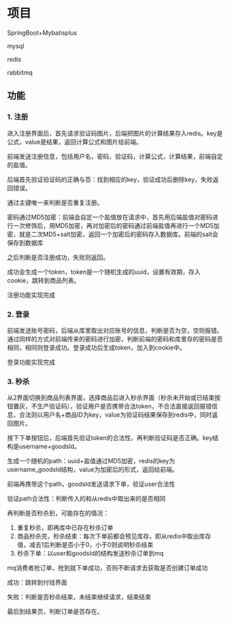 # 项目

SpringBoot+Mybatisplus

mysql

redis

rabbitmq

## 功能

### 1. 注册

进入注册界面后，首先请求验证码图片，后端把图片的计算结果存入redis。key是公式，value是结果，返回计算公式和图片给前端。

前端发送注册信息，包括用户名，密码，验证码，计算公式，计算结果，前端自定的盐值。

后端首先验证验证码的正确与否：找到相应的key，验证成功后删除key，失败返回错误。

通过主键唯一来判断是否重复注册。

密码通过MD5加密：前端会自定一个盐值放在请求中，首先用后端盐值对密码进行一次修饰后，用MD5加密，再对加密后的密码通过前端盐值再进行一个MD5加密，就是二次MD5+salt加密，返回一个加密后的密码存入数据库。前端的salt会保存到数据库

之后判断是否注册成功，失败则返回。

成功会生成一个token，token是一个随机生成的uuid，设置有效期，存入cookie，跳转到商品列表。

注册功能实现完成

### 2. 登录

前端发送账号密码，后端从库里取出对应账号的信息，判断是否为空，空则报错。通过同样的方式对前端传来的密码进行加密，判断前端的密码和库里存的密码是否相同，相同则登录成功。登录成功后生成token，加入到cookie中。

登录功能实现完成

### 3. 秒杀

从2界面切换到商品列表界面，选择商品后进入秒杀界面（秒杀未开始或已结束按钮置灰，不生产验证码），验证用户是否携带合法token，不合法直接返回报错信息，合法则以用户名+商品ID为key，value为验证码结果保存到redis中，同时返回图片。

按下下单按钮后，后端首先验证token的合法性，再判断验证码是否正确。key结构是username+goodsId。

生成一个随机的path：uuid+盐值通过MD5加密，redis的key为username_goodsId结构，value为加密后的形式，返回给前端。

前端再携带这个path，goodsId发送请求下单，验证user合法性

验证path合法性：判断传入的和从redis中取出来的是否相同

再判断是否秒杀到，可能存在的情况：

1. 重复秒杀，即再库中已存在秒杀订单
2. 商品秒杀完，秒杀结束：每次下单前都会预见库存，即从redis中取出库存值，减去1后判断是否小于0，小于0则说明秒杀结束
3. 秒杀下单：以user和goodsId的结构发送秒杀订单到mq

mq消费者抢订单，抢到就下单成功，否则不断请求去获取是否创建订单成功

成功：跳转到付钱界面

失败：判断是否秒杀结束，未结束继续请求，结束结束

最后到结果页，判断订单是否存在。
